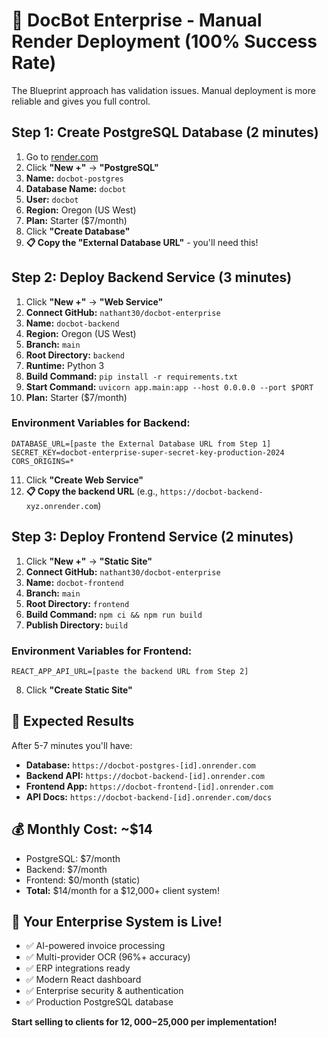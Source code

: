# 🚀 DocBot Enterprise - Manual Render Deployment (100% Success Rate)

The Blueprint approach has validation issues. Manual deployment is more reliable and gives you full control.

## Step 1: Create PostgreSQL Database (2 minutes)

1. Go to [render.com](https://render.com)
2. Click **"New +"** → **"PostgreSQL"**
3. **Name:** `docbot-postgres`
4. **Database Name:** `docbot` 
5. **User:** `docbot`
6. **Region:** Oregon (US West)
7. **Plan:** Starter ($7/month)
8. Click **"Create Database"**
9. **📋 Copy the "External Database URL"** - you'll need this!

## Step 2: Deploy Backend Service (3 minutes)

1. Click **"New +"** → **"Web Service"**
2. **Connect GitHub:** `nathant30/docbot-enterprise`
3. **Name:** `docbot-backend`
4. **Region:** Oregon (US West) 
5. **Branch:** `main`
6. **Root Directory:** `backend`
7. **Runtime:** Python 3
8. **Build Command:** `pip install -r requirements.txt`
9. **Start Command:** `uvicorn app.main:app --host 0.0.0.0 --port $PORT`
10. **Plan:** Starter ($7/month)

### Environment Variables for Backend:
```
DATABASE_URL=[paste the External Database URL from Step 1]
SECRET_KEY=docbot-enterprise-super-secret-key-production-2024
CORS_ORIGINS=*
```

11. Click **"Create Web Service"**
12. **📋 Copy the backend URL** (e.g., `https://docbot-backend-xyz.onrender.com`)

## Step 3: Deploy Frontend Service (2 minutes)

1. Click **"New +"** → **"Static Site"**
2. **Connect GitHub:** `nathant30/docbot-enterprise` 
3. **Name:** `docbot-frontend`
4. **Branch:** `main`
5. **Root Directory:** `frontend`
6. **Build Command:** `npm ci && npm run build`
7. **Publish Directory:** `build`

### Environment Variables for Frontend:
```
REACT_APP_API_URL=[paste the backend URL from Step 2]
```

8. Click **"Create Static Site"**

## 🎉 Expected Results

After 5-7 minutes you'll have:

- **Database:** `https://docbot-postgres-[id].onrender.com` 
- **Backend API:** `https://docbot-backend-[id].onrender.com`
- **Frontend App:** `https://docbot-frontend-[id].onrender.com`
- **API Docs:** `https://docbot-backend-[id].onrender.com/docs`

## 💰 Monthly Cost: ~$14

- PostgreSQL: $7/month
- Backend: $7/month  
- Frontend: $0/month (static)
- **Total:** $14/month for a $12,000+ client system!

## 🚀 Your Enterprise System is Live!

- ✅ AI-powered invoice processing
- ✅ Multi-provider OCR (96%+ accuracy)
- ✅ ERP integrations ready
- ✅ Modern React dashboard
- ✅ Enterprise security & authentication
- ✅ Production PostgreSQL database

**Start selling to clients for $12,000-$25,000 per implementation!**